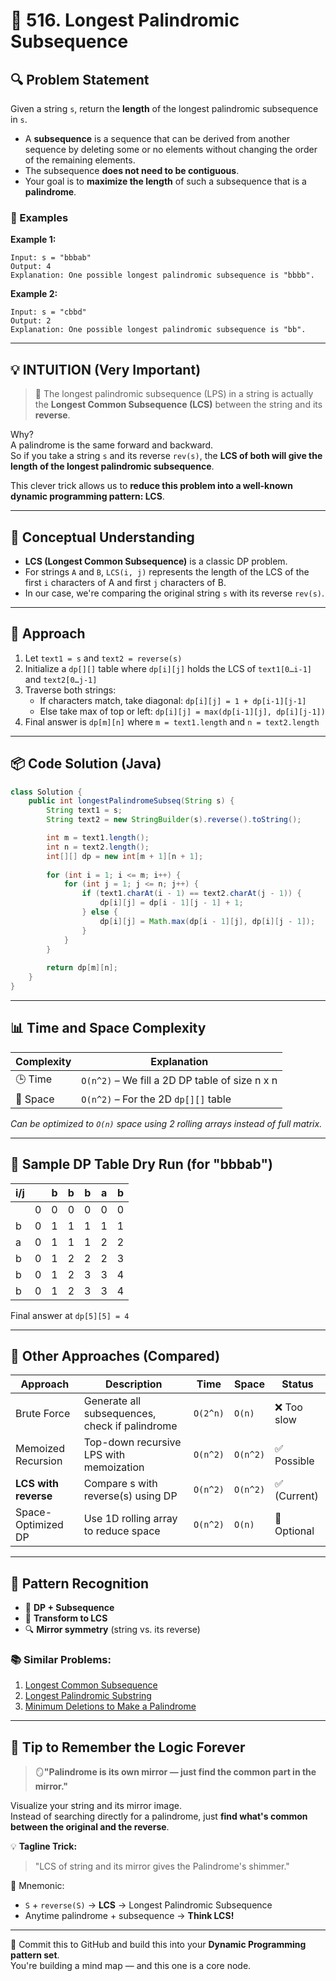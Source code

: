 # 🧩 516. Longest Palindromic Subsequence

## 🔍 Problem Statement

Given a string `s`, return the **length** of the longest palindromic subsequence in `s`.

- A **subsequence** is a sequence that can be derived from another sequence by deleting some or no elements without changing the order of the remaining elements.
- The subsequence **does not need to be contiguous**.
- Your goal is to **maximize the length** of such a subsequence that is a **palindrome**.

### 🧪 Examples

**Example 1:**
```
Input: s = "bbbab"
Output: 4
Explanation: One possible longest palindromic subsequence is "bbbb".
```

**Example 2:**
```
Input: s = "cbbd"
Output: 2
Explanation: One possible longest palindromic subsequence is "bb".
```

---

## 💡 INTUITION (Very Important)

> 🎯 The longest palindromic subsequence (LPS) in a string is actually the **Longest Common Subsequence (LCS)** between the string and its **reverse**.

Why?  
A palindrome is the same forward and backward.  
So if you take a string `s` and its reverse `rev(s)`, the **LCS of both will give the length of the longest palindromic subsequence**.

This clever trick allows us to **reduce this problem into a well-known dynamic programming pattern: LCS**.

---

## 🧠 Conceptual Understanding

- **LCS (Longest Common Subsequence)** is a classic DP problem.
- For strings `A` and `B`, `LCS(i, j)` represents the length of the LCS of the first `i` characters of A and first `j` characters of B.
- In our case, we're comparing the original string `s` with its reverse `rev(s)`.

---

## 🧭 Approach

1. Let `text1 = s` and `text2 = reverse(s)`
2. Initialize a `dp[][]` table where `dp[i][j]` holds the LCS of `text1[0…i-1]` and `text2[0…j-1]`
3. Traverse both strings:
   - If characters match, take diagonal: `dp[i][j] = 1 + dp[i-1][j-1]`
   - Else take max of top or left: `dp[i][j] = max(dp[i-1][j], dp[i][j-1])`
4. Final answer is `dp[m][n]` where `m = text1.length` and `n = text2.length`

---

## 📦 Code Solution (Java)

```java
class Solution {
    public int longestPalindromeSubseq(String s) {
        String text1 = s;
        String text2 = new StringBuilder(s).reverse().toString();

        int m = text1.length();
        int n = text2.length();
        int[][] dp = new int[m + 1][n + 1];
        
        for (int i = 1; i <= m; i++) {
            for (int j = 1; j <= n; j++) {
                if (text1.charAt(i - 1) == text2.charAt(j - 1)) {
                    dp[i][j] = dp[i - 1][j - 1] + 1;
                } else {
                    dp[i][j] = Math.max(dp[i - 1][j], dp[i][j - 1]);
                }
            }
        }
        
        return dp[m][n];
    }
}
```

---

## 📊 Time and Space Complexity

| Complexity | Explanation |
|------------|-------------|
| 🕒 Time     | `O(n^2)` – We fill a 2D DP table of size n x n |
| 💾 Space    | `O(n^2)` – For the 2D `dp[][]` table |

*Can be optimized to `O(n)` space using 2 rolling arrays instead of full matrix.*

---

## 📐 Sample DP Table Dry Run (for "bbbab")

| i/j |  | b | b | b | a | b |
|-----|--|---|---|---|---|---|
|     | 0| 0 | 0 | 0 | 0 | 0 |
| b   | 0| 1 | 1 | 1 | 1 | 1 |
| a   | 0| 1 | 1 | 1 | 2 | 2 |
| b   | 0| 1 | 2 | 2 | 2 | 3 |
| b   | 0| 1 | 2 | 3 | 3 | 4 |
| b   | 0| 1 | 2 | 3 | 3 | 4 |

Final answer at `dp[5][5] = 4`

---

## 🔄 Other Approaches (Compared)

| Approach                        | Description                                       | Time     | Space    | Status     |
|--------------------------------|---------------------------------------------------|----------|----------|-------------|
| Brute Force                    | Generate all subsequences, check if palindrome    | `O(2^n)` | `O(n)`   | ❌ Too slow |
| Memoized Recursion             | Top-down recursive LPS with memoization           | `O(n^2)` | `O(n^2)` | ✅ Possible |
| **LCS with reverse**           | Compare s with reverse(s) using DP                | `O(n^2)` | `O(n^2)` | ✅ (Current) |
| Space-Optimized DP             | Use 1D rolling array to reduce space              | `O(n^2)` | `O(n)`   | 🔄 Optional |

---

## 🔁 Pattern Recognition

- 🎯 **DP + Subsequence**
- 🔁 **Transform to LCS**
- 🔍 **Mirror symmetry** (string vs. its reverse)

### 📚 Similar Problems:
1. [Longest Common Subsequence](https://leetcode.com/problems/longest-common-subsequence/)
2. [Longest Palindromic Substring](https://leetcode.com/problems/longest-palindromic-substring/)
3. [Minimum Deletions to Make a Palindrome](https://leetcode.com/problems/minimum-deletions-to-make-character-frequencies-unique/)

---

## 🧠 Tip to Remember the Logic Forever

> 🪞**"Palindrome is its own mirror — just find the common part in the mirror."**

Visualize your string and its mirror image.  
Instead of searching directly for a palindrome, just **find what's common between the original and the reverse**.

💡 **Tagline Trick:**
> "LCS of string and its mirror gives the Palindrome's shimmer."

📝 Mnemonic:
- `S` + `reverse(S)` → **LCS** → Longest Palindromic Subsequence  
- Anytime palindrome + subsequence → **Think LCS!**

---

🔁 Commit this to GitHub and build this into your **Dynamic Programming pattern set**.  
You're building a mind map — and this one is a core node.